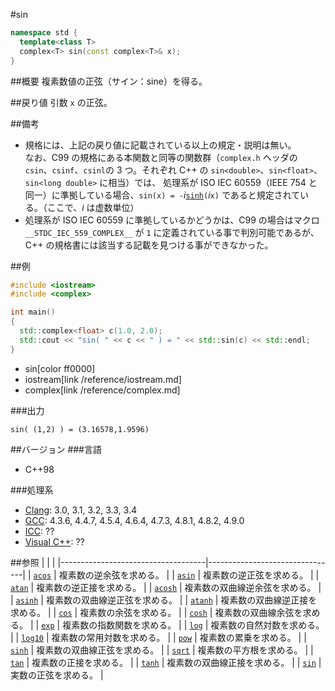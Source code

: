 #sin
```cpp
namespace std {
  template<class T>
  complex<T> sin(const complex<T>& x);
}
```

##概要
複素数値の正弦（サイン：sine）を得る。


##戻り値
引数 `x` の正弦。


##備考
- 規格には、上記の戻り値に記載されている以上の規定・説明は無い。  
なお、C99 の規格にある本関数と同等の関数群（`complex.h` ヘッダの `csin`、`csinf`、`csinl`の 3 つ。それぞれ C++ の `sin<double>`、`sin<float>`、`sin<long double>` に相当）では、
処理系が ISO IEC 60559（IEEE 754 と同一）に準拠している場合、`sin(x) = -`*i*[`sinh`](sinh.md)`(`*i*`x)` であると規定されている。（ここで、*i* は虚数単位）
- 処理系が ISO IEC 60559 に準拠しているかどうかは、C99 の場合はマクロ `__STDC_IEC_559_COMPLEX__` が `1` に定義されている事で判別可能であるが、
C++ の規格書には該当する記載を見つける事ができなかった。


##例
```cpp
#include <iostream>
#include <complex>

int main()
{
  std::complex<float> c(1.0, 2.0);
  std::cout << "sin( " << c << " ) = " << std::sin(c) << std::endl;
}
```
* sin[color ff0000]
* iostream[link /reference/iostream.md]
* complex[link /reference/complex.md]

###出力
```
sin( (1,2) ) = (3.16578,1.9596)
```


##バージョン
###言語
- C++98

###処理系
- [Clang](/implementation.md#clang): 3.0, 3.1, 3.2, 3.3, 3.4
- [GCC](/implementation.md#gcc): 4.3.6, 4.4.7, 4.5.4, 4.6.4, 4.7.3, 4.8.1, 4.8.2, 4.9.0
- [ICC](/implementation.md#icc): ??
- [Visual C++](/implementation.md#visual_cpp): ??


##参照
|                                    |                                |
|------------------------------------|--------------------------------|
| [`acos`](acos.md)                  | 複素数の逆余弦を求める。       |
| [`asin`](asin.md)                  | 複素数の逆正弦を求める。       |
| [`atan`](atan.md)                  | 複素数の逆正接を求める。       |
| [`acosh`](acosh.md)                | 複素数の双曲線逆余弦を求める。 |
| [`asinh`](asinh.md)                | 複素数の双曲線逆正弦を求める。 |
| [`atanh`](atanh.md)                | 複素数の双曲線逆正接を求める。 |
| [`cos`](cos.md)                    | 複素数の余弦を求める。         |
| [`cosh`](cosh.md)                  | 複素数の双曲線余弦を求める。   |
| [`exp`](exp.md)                    | 複素数の指数関数を求める。     |
| [`log`](log.md)                    | 複素数の自然対数を求める。     |
| [`log10`](log10.md)                | 複素数の常用対数を求める。     |
| [`pow`](pow.md)                    | 複素数の累乗を求める。         |
| [`sinh`](sinh.md)                  | 複素数の双曲線正弦を求める。   |
| [`sqrt`](sqrt.md)                  | 複素数の平方根を求める。       |
| [`tan`](tan.md)                    | 複素数の正接を求める。         |
| [`tanh`](tanh.md)                  | 複素数の双曲線正接を求める。   |
| [`sin`](/reference/cmath/sin.md)   | 実数の正弦を求める。           |
